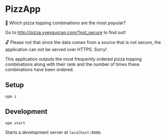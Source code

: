 # PizzApp

🍕 Which pizza topping combinations are the most popular?

Go to http://pizza.yvesgurcan.com/?not_secure to find out!

🔓 Please not that since the data comes from a source that is not secure, the application can not be served over HTTPS. Sorry!

This application outputs the most frequently ordered pizza topping combinations along with their rank and the number of times these combinations have been ordered.

## Setup

    npm i

## Development

    npm start

Starts a development server at `localhost:8080`.
